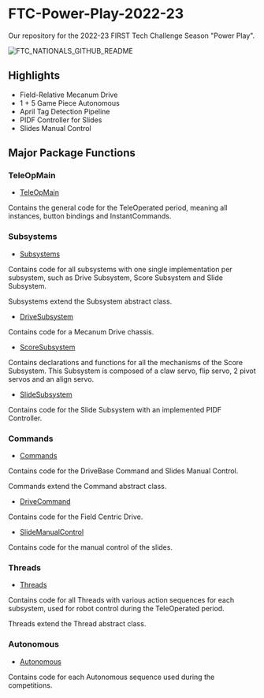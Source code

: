 # **FTC-Power-Play-2022-23**

Our repository for the 2022-23 FIRST Tech Challenge Season "Power Play".

![FTC_NATIONALS_GITHUB_README](https://github.com/Delta-Force-Robotics/FTC-Power-Play-2022-23/assets/115287980/a6652a81-153b-453b-af6f-4e8a38baed46)

## **Highlights** 

* Field-Relative Mecanum Drive
* 1 + 5 Game Piece Autonomous
* April Tag Detection Pipeline
* PIDF Controller for Slides
* Slides Manual Control

## **Major Package Functions**

### TeleOpMain

* [TeleOpMain](TeamCode/src/main/java/org/firstinspires/ftc/teamcode/teleop/TeleOpMain.java)

Contains the general code for the TeleOperated period, meaning all instances, button bindings and InstantCommands. 

### Subsystems

* [Subsystems](TeamCode/src/main/java/org/firstinspires/ftc/teamcode/subsystems)
  
Contains code for all subsystems with one single implementation per subsystem, such as Drive Subsystem, Score Subsystem and Slide Subsystem.

Subsystems extend the Subsystem abstract class.

* [DriveSubsystem](TeamCode/src/main/java/org/firstinspires/ftc/teamcode/subsystems/DriveSubsystem.java)

Contains code for a Mecanum Drive chassis.

* [ScoreSubsystem](TeamCode/src/main/java/org/firstinspires/ftc/teamcode/subsystems/ScoreSubsystem.java)

Contains declarations and functions for all the mechanisms of the Score Subsystem. This Subsystem is composed of a claw servo, flip servo, 2 pivot servos and an align servo. 

* [SlideSubsystem](TeamCode/src/main/java/org/firstinspires/ftc/teamcode/subsystems/SlideSubsystem.java)

Contains code for the Slide Subsystem with an implemented PIDF Controller.

### Commands

* [Commands](TeamCode/src/main/java/org/firstinspires/ftc/teamcode/commands)

Contains code for the DriveBase Command and Slides Manual Control.

Commands extend the Command abstract class.

* [DriveCommand](TeamCode/src/main/java/org/firstinspires/ftc/teamcode/commands/DriveCommand.java)

Contains code for the Field Centric Drive.

* [SlideManualControl](TeamCode/src/main/java/org/firstinspires/ftc/teamcode/commands/SlideManualCommand.java)

Contains code for the manual control of the slides.

### Threads

* [Threads](TeamCode/src/main/java/org/firstinspires/ftc/teamcode/threads)

Contains code for all Threads with various action sequences for each subsystem, used for robot control during the TeleOperated period.

Threads extend the Thread abstract class.

### Autonomous

* [Autonomous](TeamCode/src/main/java/org/firstinspires/ftc/teamcode/autonomous)

Contains code for each Autonomous sequence used during the competitions.




  

